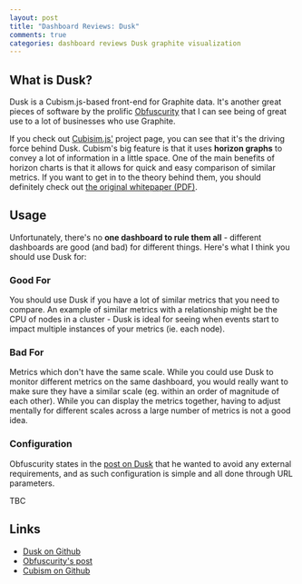 ```yaml
---
layout: post
title: "Dashboard Reviews: Dusk"
comments: true
categories: dashboard reviews Dusk graphite visualization
---
```


## What is Dusk?

Dusk is a Cubism.js-based front-end for Graphite data.  It's another great
pieces of software by the prolific [Obfuscurity](http://obfuscurity.com/) that I
can see being of great use to a lot of businesses who use Graphite.

<!--more-->

If you check out [Cubisim.js'](http://square.github.io/cubism/) project page,
you can see that it's the driving force behind Dusk. Cubism's big feature is
that it uses **horizon graphs** to convey a lot of information in a little
space. One of the main benefits of horizon charts is that it allows for quick
and easy comparison of similar metrics. If you want to get in to the theory
behind them, you should definitely check out <a
href="http://vis.berkeley.edu/papers/horizon/2009-TimeSeries-CHI.pdf">the
original whitepaper (PDF)</a>.

## Usage

Unfortunately, there's no **one dashboard to rule them all** - different
dashboards are good (and bad) for different things. Here's what I think you
should use Dusk for:

### Good For

You should use Dusk if you have a lot of similar metrics that you need to
compare. An example of similar metrics with a relationship might be the CPU of
nodes in a cluster - Dusk is ideal for seeing when events start to impact
multiple instances of your metrics (ie. each node).

### Bad For

Metrics which don't have the same scale. While you could use Dusk to monitor
different metrics on the same dashboard, you would really want to make sure they
have a similar scale (eg. within an order of magnitude of each other). While you
can display the metrics together, having to adjust mentally for different scales
across a large number of metrics is not a good idea.

### Configuration

Obfuscurity states in the [post on
Dusk](http://obfuscurity.com/2013/06/Dusk-Yet-Another-Graphite-Dashboard) that
he wanted to avoid any external requirements, and as such configuration is
simple and all done through URL parameters.

TBC

## Links

* [Dusk on Github](https://github.com/obfuscurity/dusk)
* [Obfuscurity's post](http://obfuscurity.com/2013/06/Dusk-Yet-Another-Graphite-Dashboard)
* [Cubism on Github](https://github.com/square/cubism)
